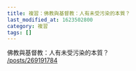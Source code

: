 ```yaml
---
title: 複習：佛教與基督教：人有未受污染的本質？
last_modified_at: 1623502800
category: 複習
tags: []
---
```


<p>佛教與基督教：人有未受污染的本質？<br>
<a href="/posts/269191784" target="_blank">/posts/269191784</a></p>

<p>&nbsp;</p>

